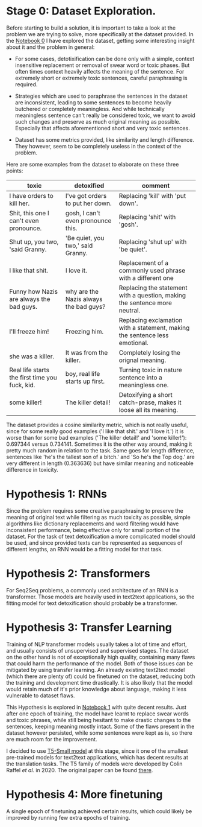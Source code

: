 # Stage 0: Dataset Exploration.

Before starting to build a solution, it is important to take a look at the problem we are trying to solve, more specifically at the dataset provided. In the [Notebook 0](../notebooks/0%20-%20Playing%20with%20the%20dataset.ipynb) I have explored the dataset, getting some interesting insight about it and the problem in general:

- For some cases, detotixification can be done only with a simple, context insensitive replacement or removal of swear word or toxic phases. But often times context heavily affects the meaning of the sentence. For extremely short or extremely toxic sentences, careful paraphrasing is required. 

- Strategies which are used to paraphrase the sentences in the dataset are inconsistent, leading to some sentences to become heavily butchered or completely meaningless. And while technically meaningless sentence can't really be considered toxic, we want to avoid such changes and preserve as much original meaning as possible. Especially that affects aforementioned short and very toxic sentences.

- Dataset has some metrics provided, like similarity and length difference. They however, seem to be completely useless in the context of the problem.

Here are some examples from the dataset to elaborate on these three points:

| toxic | detoxified | comment |
| ---- | ----- | ----- |
| I have orders to kill her. | I've got orders to put her down. | Replacing 'kill' with 'put down'. |
| Shit, this one I can't even pronounce.  | gosh, I can't even pronounce this. | Replacing 'shit' with 'gosh'. |
| Shut up, you two, 'said Granny.  | 'Be quiet, you two,' said Granny. | Replacing 'shut up' with 'be quiet'. |
| I like that shit.  | I love it. | Replacement of a commonly used phrase with a different one |
| Funny how Nazis are always the bad guys. | why are the Nazis always the bad guys? | Replacing the statement with a question, making the sentence more neutral. |
| I'll freeze him!  | Freezing him. | Replacing exclamation with a statement, making the sentence less emotional. |
| she was a killer.  | It was from the killer. | Completely losing the orignal meaning. |
| Real life starts the first time you fuck, kid.  | boy, real life starts up first. | Turning toxic in nature sentence into a meaningless one. |
| some killer! 	| The killer detail! | Detoxifying a short catch-prase, makes it loose all its meaning. |

The dataset provides a cosine similarity metric, which is not really useful, since for some really good examples ('I like that shit.' and 'I love it.') it is worse than for some bad examples ('The killer detail!' and 'some killer!'): 0.697344 versus 0.734141. Sometimes it is the other way around, making it pretty much random in relation to the task. Same goes for length difference, sentences like 'he's the tallest son of a bitch.' and 'So he's the Top dog.' are very different in length (0.363636) but have similar meaning and noticeable difference in toxicity.

# Hypothesis 1: RNNs

Since the problem requires some creative paraphrasing to preserve the meaning of original text while filtering as much toxicity as possible, simple algorithms like dictionary replacements and word filtering would have inconsistent performance, being effective only for small portion of the dataset. For the task of text detoxification a more complicated model should be used, and since provided texts can be represented as sequences of different lengths, an RNN would be a fitting model for that task.

# Hypothesis 2: Transformers

For Seq2Seq problems, a commonly used architecture of an RNN is a transformer. Those models are heavily used in text2text applications, so the fitting model for text detoxification should probably be a transformer.

# Hypothesis 3: Transfer Learning

Training of NLP transformer models usually takes a lot of time and effort, and usually consists of unsupervised and supervised stages. The dataset on the other hand is not of exceptionally high quality, containing many flaws that could harm the performance of the model. Both of those issues can be mitigated by using transfer learning. An already existing text2text model (which there are plenty of) could be finetuned on the dataset, reducing both the training and development time drastically. It is also likely that the model would retain much of it's prior knowledge about language, making it less vulnerable to dataset flaws.

This Hypothesis is explored in [Notebook 1](../notebooks/1%20-%20Exploration%20of%20existing%20solution.ipynb) with quite decent results. Just after one epoch of training, the model have learnt to replace swear words and toxic phrases, while still being hesitant to make drastic changes to the sentences, keeping meaning mostly intact. Some of the flaws present in the dataset however persisted, while some sentences were kept as is, so there are much room for the improvement.

I decided to use [T5-Small model](https://huggingface.co/t5-small) at this stage, since it one of the smallest pre-trained models for text2text applications, which has decent results at the translation tasks. The T5 family of models were developed by Colin Raffel *et al.* in 2020. The original paper can be found [there](https://jmlr.org/papers/volume21/20-074/20-074.pdf).

# Hypothesis 4: More finetuning

A single epoch of finetuning achieved certain results, which could likely be improved by running few extra epochs of training.
